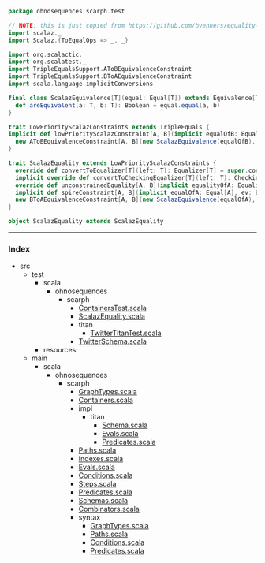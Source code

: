 
```scala
package ohnosequences.scarph.test

// NOTE: this is just copied from https://github.com/bvenners/equality-integration-demo
import scalaz._
import Scalaz.{ToEqualOps => _, _}

import org.scalactic._
import org.scalatest._
import TripleEqualsSupport.AToBEquivalenceConstraint
import TripleEqualsSupport.BToAEquivalenceConstraint
import scala.language.implicitConversions

final class ScalazEquivalence[T](equal: Equal[T]) extends Equivalence[T] {
  def areEquivalent(a: T, b: T): Boolean = equal.equal(a, b)
}

trait LowPriorityScalazConstraints extends TripleEquals {
implicit def lowPriorityScalazConstraint[A, B](implicit equalOfB: Equal[B], ev: A => B): Constraint[A, B] =
  new AToBEquivalenceConstraint[A, B](new ScalazEquivalence(equalOfB), ev)
}

trait ScalazEquality extends LowPriorityScalazConstraints {
  override def convertToEqualizer[T](left: T): Equalizer[T] = super.convertToEqualizer[T](left)
  implicit override def convertToCheckingEqualizer[T](left: T): CheckingEqualizer[T] = new CheckingEqualizer(left)
  override def unconstrainedEquality[A, B](implicit equalityOfA: Equality[A]): Constraint[A, B] = super.unconstrainedEquality[A, B]
  implicit def spireConstraint[A, B](implicit equalOfA: Equal[A], ev: B => A): Constraint[A, B] =
  new BToAEquivalenceConstraint[A, B](new ScalazEquivalence(equalOfA), ev)
}

object ScalazEquality extends ScalazEquality

```


------

### Index

+ src
  + test
    + scala
      + ohnosequences
        + scarph
          + [ContainersTest.scala][test/scala/ohnosequences/scarph/ContainersTest.scala]
          + [ScalazEquality.scala][test/scala/ohnosequences/scarph/ScalazEquality.scala]
          + titan
            + [TwitterTitanTest.scala][test/scala/ohnosequences/scarph/titan/TwitterTitanTest.scala]
          + [TwitterSchema.scala][test/scala/ohnosequences/scarph/TwitterSchema.scala]
    + resources
  + main
    + scala
      + ohnosequences
        + scarph
          + [GraphTypes.scala][main/scala/ohnosequences/scarph/GraphTypes.scala]
          + [Containers.scala][main/scala/ohnosequences/scarph/Containers.scala]
          + impl
            + titan
              + [Schema.scala][main/scala/ohnosequences/scarph/impl/titan/Schema.scala]
              + [Evals.scala][main/scala/ohnosequences/scarph/impl/titan/Evals.scala]
              + [Predicates.scala][main/scala/ohnosequences/scarph/impl/titan/Predicates.scala]
          + [Paths.scala][main/scala/ohnosequences/scarph/Paths.scala]
          + [Indexes.scala][main/scala/ohnosequences/scarph/Indexes.scala]
          + [Evals.scala][main/scala/ohnosequences/scarph/Evals.scala]
          + [Conditions.scala][main/scala/ohnosequences/scarph/Conditions.scala]
          + [Steps.scala][main/scala/ohnosequences/scarph/Steps.scala]
          + [Predicates.scala][main/scala/ohnosequences/scarph/Predicates.scala]
          + [Schemas.scala][main/scala/ohnosequences/scarph/Schemas.scala]
          + [Combinators.scala][main/scala/ohnosequences/scarph/Combinators.scala]
          + syntax
            + [GraphTypes.scala][main/scala/ohnosequences/scarph/syntax/GraphTypes.scala]
            + [Paths.scala][main/scala/ohnosequences/scarph/syntax/Paths.scala]
            + [Conditions.scala][main/scala/ohnosequences/scarph/syntax/Conditions.scala]
            + [Predicates.scala][main/scala/ohnosequences/scarph/syntax/Predicates.scala]

[test/scala/ohnosequences/scarph/ContainersTest.scala]: ContainersTest.scala.md
[test/scala/ohnosequences/scarph/ScalazEquality.scala]: ScalazEquality.scala.md
[test/scala/ohnosequences/scarph/titan/TwitterTitanTest.scala]: titan/TwitterTitanTest.scala.md
[test/scala/ohnosequences/scarph/TwitterSchema.scala]: TwitterSchema.scala.md
[main/scala/ohnosequences/scarph/GraphTypes.scala]: ../../../../main/scala/ohnosequences/scarph/GraphTypes.scala.md
[main/scala/ohnosequences/scarph/Containers.scala]: ../../../../main/scala/ohnosequences/scarph/Containers.scala.md
[main/scala/ohnosequences/scarph/impl/titan/Schema.scala]: ../../../../main/scala/ohnosequences/scarph/impl/titan/Schema.scala.md
[main/scala/ohnosequences/scarph/impl/titan/Evals.scala]: ../../../../main/scala/ohnosequences/scarph/impl/titan/Evals.scala.md
[main/scala/ohnosequences/scarph/impl/titan/Predicates.scala]: ../../../../main/scala/ohnosequences/scarph/impl/titan/Predicates.scala.md
[main/scala/ohnosequences/scarph/Paths.scala]: ../../../../main/scala/ohnosequences/scarph/Paths.scala.md
[main/scala/ohnosequences/scarph/Indexes.scala]: ../../../../main/scala/ohnosequences/scarph/Indexes.scala.md
[main/scala/ohnosequences/scarph/Evals.scala]: ../../../../main/scala/ohnosequences/scarph/Evals.scala.md
[main/scala/ohnosequences/scarph/Conditions.scala]: ../../../../main/scala/ohnosequences/scarph/Conditions.scala.md
[main/scala/ohnosequences/scarph/Steps.scala]: ../../../../main/scala/ohnosequences/scarph/Steps.scala.md
[main/scala/ohnosequences/scarph/Predicates.scala]: ../../../../main/scala/ohnosequences/scarph/Predicates.scala.md
[main/scala/ohnosequences/scarph/Schemas.scala]: ../../../../main/scala/ohnosequences/scarph/Schemas.scala.md
[main/scala/ohnosequences/scarph/Combinators.scala]: ../../../../main/scala/ohnosequences/scarph/Combinators.scala.md
[main/scala/ohnosequences/scarph/syntax/GraphTypes.scala]: ../../../../main/scala/ohnosequences/scarph/syntax/GraphTypes.scala.md
[main/scala/ohnosequences/scarph/syntax/Paths.scala]: ../../../../main/scala/ohnosequences/scarph/syntax/Paths.scala.md
[main/scala/ohnosequences/scarph/syntax/Conditions.scala]: ../../../../main/scala/ohnosequences/scarph/syntax/Conditions.scala.md
[main/scala/ohnosequences/scarph/syntax/Predicates.scala]: ../../../../main/scala/ohnosequences/scarph/syntax/Predicates.scala.md